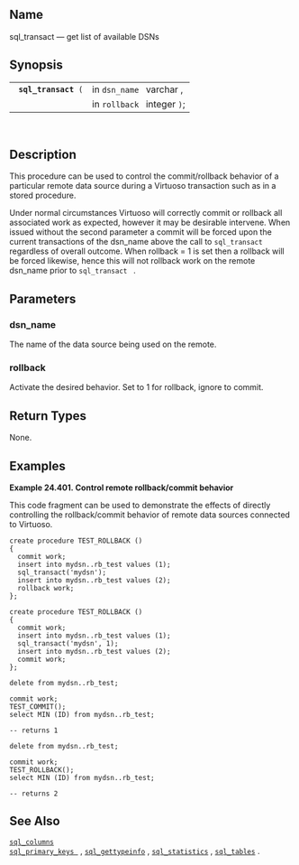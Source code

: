 <div>

<div>

</div>

<div>

## Name

sql_transact — get list of available DSNs

</div>

<div>

## Synopsis

<div>

|                           |                             |
|---------------------------|-----------------------------|
| ` `**`sql_transact`**` (` | in `dsn_name ` varchar ,    |
|                           | in `rollback ` integer `)`; |

<div>

 

</div>

</div>

</div>

<div>

## Description

This procedure can be used to control the commit/rollback behavior of a
particular remote data source during a Virtuoso transaction such as in a
stored procedure.

Under normal circumstances Virtuoso will correctly commit or rollback
all associated work as expected, however it may be desirable intervene.
When issued without the second parameter a commit will be forced upon
the current transactions of the dsn_name above the call to
`sql_transact` regardless of overall outcome. When rollback = 1 is set
then a rollback will be forced likewise, hence this will not rollback
work on the remote dsn_name prior to `sql_transact ` .

</div>

<div>

## Parameters

<div>

### dsn_name

The name of the data source being used on the remote.

</div>

<div>

### rollback

Activate the desired behavior. Set to 1 for rollback, ignore to commit.

</div>

</div>

<div>

## Return Types

None.

</div>

<div>

## Examples

<div>

**Example 24.401. Control remote rollback/commit behavior**

<div>

This code fragment can be used to demonstrate the effects of directly
controlling the rollback/commit behavior of remote data sources
connected to Virtuoso.

``` programlisting
create procedure TEST_ROLLBACK ()
{
  commit work;
  insert into mydsn..rb_test values (1);
  sql_transact('mydsn');
  insert into mydsn..rb_test values (2);
  rollback work;
};

create procedure TEST_ROLLBACK ()
{
  commit work;
  insert into mydsn..rb_test values (1);
  sql_transact('mydsn', 1);
  insert into mydsn..rb_test values (2);
  commit work;
};

delete from mydsn..rb_test;

commit work;
TEST_COMMIT();
select MIN (ID) from mydsn..rb_test;

-- returns 1

delete from mydsn..rb_test;

commit work;
TEST_ROLLBACK();
select MIN (ID) from mydsn..rb_test;

-- returns 2
```

</div>

</div>

  

</div>

<div>

## See Also

<a href="fn_sql_columns.html" class="link" title="sql_columns"><code
class="function">sql_columns </code></a><a href="fn_sql_primary_keys.html" class="link"
title="sql_primary_keys"><code
class="function">sql_primary_keys </code></a> ,
<a href="fn_sql_gettypeinfo.html" class="link"
title="sql_gettypeinfo"><code
class="function">sql_gettypeinfo</code></a> ,
<a href="fn_sql_statistics.html" class="link"
title="sql_statistics"><code class="function">sql_statistics</code></a>
, <a href="fn_sql_tables.html" class="link" title="sql_tables"><code
class="function">sql_tables</code></a> .

</div>

</div>
